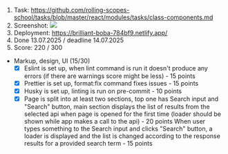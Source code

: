 1. Task: https://github.com/rolling-scopes-school/tasks/blob/master/react/modules/tasks/class-components.md
2. Screenshot:
   ![](https://docs.rs.school/images/fancy-weather.png)
3. Deployment: https://brilliant-boba-784bf9.netlify.app/
4. Done 13.07.2025 / deadline 14.07.2025
5. Score: 220 / 300

- Markup, design, UI (15/30)
  - [x] Eslint is set up, when lint command is run it doesn't produce any errors (if there are warnings score might be less) - 15 points
  - [x] Prettier is set up, format:fix command fixes issues - 15 points
  - [x] Husky is set up, linting is run on pre-commit - 10 points
  - [x] Page is split into at least two sections, top one has Search input and "Search" button, main section displays the list of results from the selected api when page is opened for the first time (loader should be shown while app makes a call to the api) - 20 points
        When user types something to the Search input and clicks "Search" button, a loader is displayed and the list is changed according to the response results for a provided search term - 15 points
